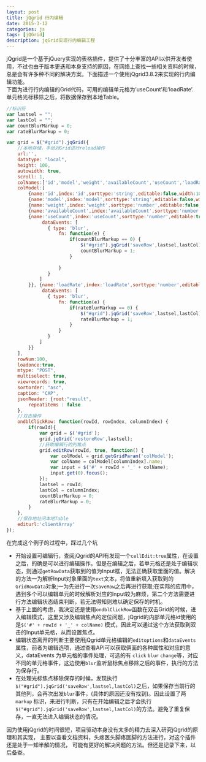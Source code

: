 ```yaml
---
layout: post
title: jQgrid 行内编辑
date: 2015-3-12
categories: js
tags: [jQGrid]
description: jqGrid实现行内编辑工程
---
```


jQgrid是一个基于jQuery实现的表格插件，提供了十分丰富的API以供开发者使用，不过也由于版本更迭和本身支持的原因，在网络上查找一些相关资料的时候，总是会有许多种不同的解决方案。下面描述一个使用jQgrid3.8.2来实现的行内编辑功能。  
下面为进行行内编辑的Grid代码，可用的编辑单元格为’useCount’和’loadRate’. 单元格光标移除之后，将数据保存到本地Table。  

````javascript
//标识符
var lastsel = "";
var lastCol = "";
var countBlurMarkup = 0;
var rateBlurMarkup = 0;

var grid = $("#grid").jqGrid({
	//本地存储，手动对Grid进行reload操作
   	url:'',
	datatype: "local",
	height: 100,
	autowidth: true,
	scroll: 1,
	colNames:['id','model','weight','availableCount','useCount','loadRate'],
   	colModel:[
	    {name:'id',index:'id',sorttype:'string',editable:false,width:10,hidden:true},
   		{name:'model',index:'model',sorttype:'string',editable:false,width:50},
   		{name:'weight',index:'weight',sorttype:'number',editable:false,width:50},
   		{name:'availableCount',index:'availableCount',sorttype:'number',editable:false,width:50},
   		{name:'useCount',index:'useCount',sorttype:'number',editable:true,width:50,editoptions: {
             dataEvents: [
               { type: 'blur',
                   fn: function(e) {
                	   if(countBlurMarkup == 0) {
                		   $("#grid").jqGrid('saveRow',lastsel,lastCol);
                		   countBlurMarkup = 1;
                	   }
                	  
                   }
               }
            ]
        }}, {name:'loadRate',index:'loadRate',sorttype:'number',editable:true,width:50,editoptions: {
             dataEvents: [
               { type: 'blur',
                   fn: function(e) {
                	   if(rateBlurMarkup == 0) {
                		   $("#grid").jqGrid('saveRow',lastsel,lastCol);
                		   rateBlurMarkup = 1;
                	   }
                   }
               }
            ]
		}}
   	],
   	rowNum:100,
	loadonce:true,
   	mtype: "POST",
	multiselect: true,
	viewrecords: true,
	sortorder: "asc",
	caption: "CAP",
   	jsonReader: {root:"result",
        repeatitems : false
    },
    //双击操作
    ondblClickRow: function(rowId, rowIndex, columnIndex) {
    	if(rowId){
    		var grid = $('#grid');
    		grid.jqGrid('restoreRow',lastsel);
    		//获取编辑行的列焦点
    		grid.editRow(rowId, true, function() {
    		    var colModel = grid.getGridParam('colModel');
    		    var colName = colModel[columnIndex].name;
    		    var input = $('#' + rowId + '_' + colName);
    		    input.get(0).focus();
    		});
    		lastsel = rowId;
    		lastCol = columnIndex;
    		countBlurMarkup = 0;
    		rateBlurMarkup = 0;
    	}
    },
    //保存地址问本地Table
    editurl:'clientArray'
});
````

在完成这个例子的过程中，踩过几个坑

- 开始设置可编辑行，查阅jQgrid的API有发现一个`cellEdit:true`属性，在设置之后，的确是可以进行编辑操作。但是在编辑之后，若单元格还是处于编辑状态，则通过`getRowData`获取到的值为Input框，无法正确获取里面的值。解决的方法一为解析Input对象里面的`text`文本，将值重新填入获取到的`GridRowData`对象;一为先进行一次`saveRow`之后再进行获取;在实际的应用中，遇到多个可以编辑单元的时候解析对应的Input较为麻烦，第二个方法需要进行方法编辑状态结束判断，若无法得知则难以确定保存的时机。
- 基于上面的考虑，我决定还是使用`ondblClickRow`函数在双击Grid的时候，进入编辑模式，这里又涉及编辑焦点的定位问题，jQgrid的内部单元格id使用的是`$('#' + rowId + '_' + colName)` 模式，因此可以通过这个方法获取到双击的Input单元格，从而设置焦点。
- 编辑状态离开的判断主要使用jQgrid单元格编辑的`editoptions`和`dataEvents`属性，前者为编辑选项，通过查看API可以获取俩面的各种属性和对应的意义，dataEvents 为单元格的事件处理，可选的有 `click` `blur` `change`等，对应不同的单元格事件，这边使用`blur`监听鼠标焦点移除之后的事件，执行的方法为保存行。
- 在处理光标焦点移除保存的时候，发现执行`$("#grid").jqGrid('saveRow',lastsel,lastCol)`之后，如果保存当前行的其他列，会再次出发`blur`事件，(具体的原因还没有找到)。因此设置了两`markup` 标识，来进行判断，只有在开始编辑之后才会执行`$("#grid").jqGrid('saveRow',lastsel,lastCol)`的方法。避免了重复保存，一直无法进入编辑状态的情况。

因为使用jQgrid的时间很短，项目驱动本身没有太多的精力去深入研究jQgrid的原理和其实现， 主要以查看文档资料，头疼医头脚疼医脚的方法进行，对这个插件还是处于一知半解的情况， 可能有更好的解决问题的方法。但还是记录下来，以后备查。